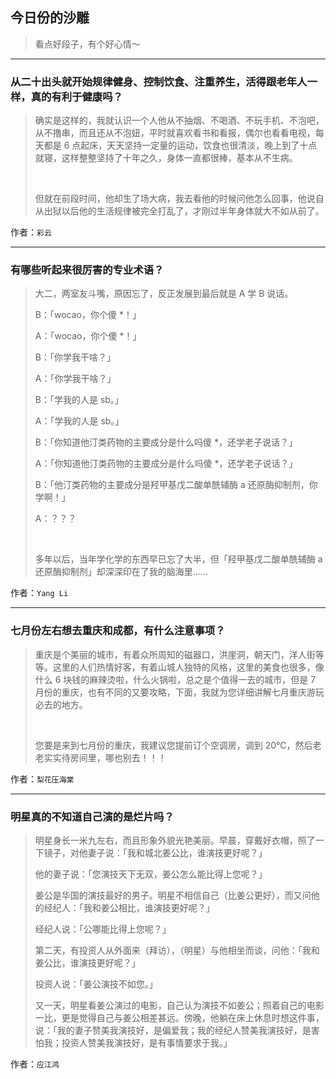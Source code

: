## 今日份的沙雕

> 看点好段子，有个好心情～


 
---

### 从二十出头就开始规律健身、控制饮食、注重养生，活得跟老年人一样，真的有利于健康吗？

> 确实是这样的，我就认识一个人他从不抽烟、不喝酒、不玩手机、不泡吧，从不撸串，而且还从不泡妞，平时就喜欢看书和看报，偶尔也看看电视，每天都是 6 点起床，天天坚持一定量的运动，饮食也很清淡，晚上到了十点就寝，这样整整坚持了十年之久，身体一直都很棒，基本从不生病。
> 
>  
> 
> 但就在前段时间，他却生了场大病，我去看他的时候问他怎么回事，他说自从出狱以后他的生活规律被完全打乱了，才刚过半年身体就大不如从前了。


作者：`彩云`

---

### 有哪些听起来很厉害的专业术语？

> 大二，两室友斗嘴，原因忘了，反正发展到最后就是 A 学 B 说话。
> 
> B：「wocao，你个傻 *！」
> 
> A：「wocao，你个傻 *！」
> 
> B：「你学我干啥？」
> 
> A：「你学我干啥？」
> 
> B：「学我的人是 sb。」
> 
> A：「学我的人是 sb。」
> 
> B：「你知道他汀类药物的主要成分是什么吗傻 *，还学老子说话？」
> 
> A：「你知道他汀类药物的主要成分是什么吗傻 *，还学老子说话？」
> 
> B：「他汀类药物的主要成分是羟甲基戊二酸单酰辅酶 a 还原酶抑制剂，你学啊！」
> 
> A：？？？
> 
>  
> 
> 多年以后，当年学化学的东西早已忘了大半，但「羟甲基戊二酸单酰辅酶 a 还原酶抑制剂」却深深印在了我的脑海里……


作者：`Yang Li`

---

### 七月份左右想去重庆和成都，有什么注意事项？

> 重庆是个美丽的城市，有着众所周知的磁器口，洪崖洞，朝天门，洋人街等等。这里的人们热情好客，有着山城人独特的风格，这里的美食也很多，像什么 6 块钱的麻辣烫啦，什么火锅啦，总之是个值得一去的城市，但是 7 月份的重庆，也有不同的又要攻略，下面，我就为您详细讲解七月重庆游玩必去的地方。
> 
>  
> 
> 您要是来到七月份的重庆，我建议您提前订个空调房，调到 20℃，然后老老实实待房间里，哪也别去！！！


作者：`梨花压海棠`

---

### 明星真的不知道自己演的是烂片吗？

> 明星身长一米九左右，而且形象外貌光艳美丽。早晨，穿戴好衣帽，照了一下镜子，对他妻子说：「我和城北姜公比，谁演技更好呢？」
> 
> 他的妻子说：「您演技天下无双，姜公怎么能比得上您呢？」
> 
> 姜公是华国的演技最好的男子。明星不相信自己（比姜公更好），而又问他的经纪人：「我和姜公相比，谁演技更好呢？」
> 
> 经纪人说：「公哪能比得上您呢？」
> 
> 第二天，有投资人从外面来（拜访），（明星）与他相坐而谈，问他：「我和姜公比，谁演技更好呢？」
> 
> 投资人说：「姜公演技不如您。」
> 
> 又一天，明星看姜公演过的电影，自己认为演技不如姜公；照着自己的电影一比，更是觉得自己与姜公相差甚远。傍晚，他躺在床上休息时想这件事，说：「我的妻子赞美我演技好，是偏爱我；我的经纪人赞美我演技好，是害怕我；投资人赞美我演技好，是有事情要求于我。」


作者：`应江鸿`